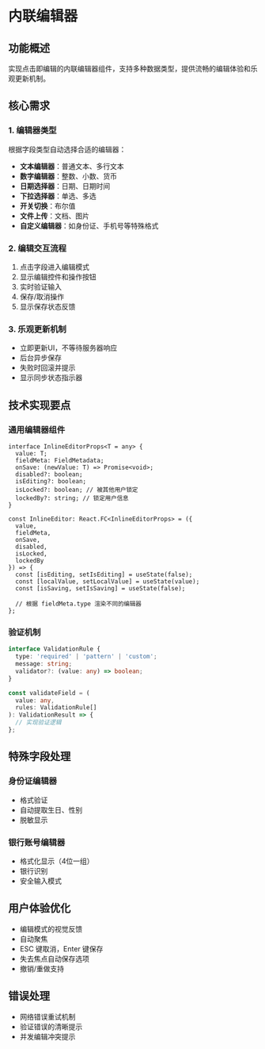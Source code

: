 # 内联编辑器

## 功能概述
实现点击即编辑的内联编辑器组件，支持多种数据类型，提供流畅的编辑体验和乐观更新机制。

## 核心需求

### 1. 编辑器类型
根据字段类型自动选择合适的编辑器：
- **文本编辑器**：普通文本、多行文本
- **数字编辑器**：整数、小数、货币
- **日期选择器**：日期、日期时间
- **下拉选择器**：单选、多选
- **开关切换**：布尔值
- **文件上传**：文档、图片
- **自定义编辑器**：如身份证、手机号等特殊格式

### 2. 编辑交互流程
1. 点击字段进入编辑模式
2. 显示编辑控件和操作按钮
3. 实时验证输入
4. 保存/取消操作
5. 显示保存状态反馈

### 3. 乐观更新机制
- 立即更新UI，不等待服务器响应
- 后台异步保存
- 失败时回滚并提示
- 显示同步状态指示器

## 技术实现要点

### 通用编辑器组件
```tsx
interface InlineEditorProps<T = any> {
  value: T;
  fieldMeta: FieldMetadata;
  onSave: (newValue: T) => Promise<void>;
  disabled?: boolean;
  isEditing?: boolean;
  isLocked?: boolean; // 被其他用户锁定
  lockedBy?: string; // 锁定用户信息
}

const InlineEditor: React.FC<InlineEditorProps> = ({
  value,
  fieldMeta,
  onSave,
  disabled,
  isLocked,
  lockedBy
}) => {
  const [isEditing, setIsEditing] = useState(false);
  const [localValue, setLocalValue] = useState(value);
  const [isSaving, setIsSaving] = useState(false);
  
  // 根据 fieldMeta.type 渲染不同的编辑器
};
```

### 验证机制
```typescript
interface ValidationRule {
  type: 'required' | 'pattern' | 'custom';
  message: string;
  validator?: (value: any) => boolean;
}

const validateField = (
  value: any, 
  rules: ValidationRule[]
): ValidationResult => {
  // 实现验证逻辑
};
```

## 特殊字段处理

### 身份证编辑器
- 格式验证
- 自动提取生日、性别
- 脱敏显示

### 银行账号编辑器
- 格式化显示（4位一组）
- 银行识别
- 安全输入模式

## 用户体验优化
- 编辑模式的视觉反馈
- 自动聚焦
- ESC 键取消，Enter 键保存
- 失去焦点自动保存选项
- 撤销/重做支持

## 错误处理
- 网络错误重试机制
- 验证错误的清晰提示
- 并发编辑冲突提示